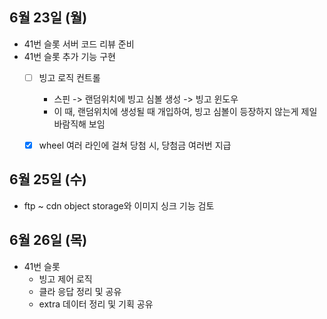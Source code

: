 
## 6월 23일 (월)

- 41번 슬롯 서버 코드 리뷰 준비
- 41번 슬롯 추가 기능 구현
	- [ ] 빙고 로직 컨트롤
		- 스핀 -> 랜덤위치에 빙고 심볼 생성 -> 빙고 윈도우
		- 이 때, 랜덤위치에 생성될 때 개입하여, 빙고 심볼이 등장하지 않는게 제일 바람직해 보임
	- [x] wheel 여러 라인에 걸쳐 당첨 시, 당첨금 여러번 지급



## 6월 25일 (수)

- ftp ~ cdn object storage와 이미지 싱크 기능 검토


## 6월 26일 (목)

- 41번 슬롯
	- 빙고 제어 로직
	- 클라 응답 정리 및 공유
	- extra 데이터 정리 및 기획 공유